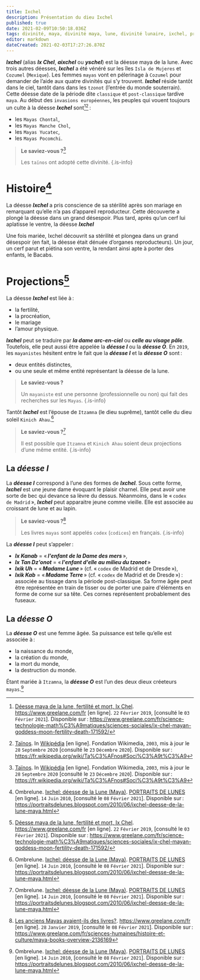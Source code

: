 ```yaml
---
title: Ixchel
description: Présentation du dieu Ixchel
published: true
date: 2021-02-09T10:50:18.036Z
tags: divinité, maya, divinité maya, lune, divinité lunaire, ixchel, projection divine, divinité de la lune, déesse, déesse maya, déesse ixchel
editor: markdown
dateCreated: 2021-02-03T17:27:26.870Z
---
```


***Ixchel*** (alias ***Ix Chel***, ***aixchel*** ou ***yschel***) est la déesse maya de la lune. Avec trois autres déesses, ***Ixchel*** a été vénéré sur les îles `Isla de Mujeres` et `Cozumel` (`Mexique`). Les femmes `mayas` vont en pélerinage à `Cozumel` pour demander de l’aide aux quatre divinités qui s’y trouvent.
***Ixchel*** réside tantôt dans le ciel, tantôt dans dans les `tzonot` (l’entrée du monde souterrain). Cette déesse date de la période dite `classique` et `post-classique` tardive `maya`. Au début des `invasions européennes`, les peuples qui vouent toujours un culte à la déesse ***Ixchel*** sont[^1][^10] :
* les `Mayas Chontal`,
* les `Mayas Manche Chol`,
* les `Mayas Yucatec`,
* les `Mayas Pocomchi`.

> **Le saviez-vous ?**[^10]
>
> Les `taïnos` ont adopté cette divinité.
{.is-info}

# Histoire[^2]

La déesse ***Ixchel*** a pris conscience de sa stérilité après son mariage en remarquant qu’elle n’a pas d’appareil reproducteur. Cette découverte a plongé la déesse dans un grand désespoir. Plus tard, après qu’un cerf lui aplatisse le ventre, la déesse ***Ixchel*** 

Une fois mariée, Ixchel découvrit sa stérilité et plongea dans un grand désespoir (en fait, la déesse était dénuée d’organes reproducteurs). Un jour, un cerf parut et piétina son ventre, la rendant ainsi apte à porter des enfants, le Bacabs.

# Projections[^1]

La déesse ***Ixchel*** est liée à :
* la fertilité,
* la procréation,
* le mariage
* l’amour physique.

***Ixchel*** peut se traduire par ***la dame arc-en-ciel*** ou ***celle au visage pâle***. Toutefois, elle peut aussi être appelée la ***déesse I*** ou la ***déesse O***. En `2019`, les `mayanistes` hésitent entre le fait que la ***déesse I*** et la ***déesse O*** sont :
* deux entités distinctes,
* ou une seule et même entité représentant la déesse de la lune.

> **Le saviez-vous ?**
>
> Un `mayaniste` est une personne (professionnelle ou non) qui fait des recherches sur les `Mayas`.
{.is-info}

Tantôt ***Ixchel*** est l’épouse de `Itzamna` (le dieu suprême), tantôt celle du dieu soleil `Kinich Ahau`.[^2]

> **Le saviez-vous ?**[^2]
>
> Il est possible que `Itzamna` et `Kinich Ahau` soient deux projections d’une même entité.
{.is-info}

## La ***déesse I***

La ***déesse I*** correspond à l’une des formes de ***Ixchel***.
Sous cette forme, ***Ixchel*** est une jeune dame évoquant le plaisir charnel. Elle peut avoir une sorte de bec qui devance sa lèvre du dessus. Néanmoins, dans le « `codex de Madrid` », ***Ixchel*** peut apparaitre jeune comme vieille.
Elle est associée au croissant de lune et au lapin.

> **Le saviez-vous ?**[^3]
>
> Les livres `mayas` sont appelés `codex` (`codices`) en français.
{.is-info}

La ***déesse I*** peut s’appeler :
* ***Ix Kanab*** = « ***l'enfant de la Dame des mers*** »,
* ***Ix Tan Dz'onot*** = « ***l'enfant d'elle au milieu du tzonot*** »
* ***Ixik Uh*** = « ***Madame Lune*** »  (cf. « `codex` de Madrid et de Dresde »),
* ***Ixik Kab*** = « ***Madame Terre*** » (cf. « `codex` de Madrid et de Dresde ») : associée au tissage dans la période post-classique. Sa forme âgée peut être représentée en train de tisser ou de porter une paire d'éléments en forme de corne sur sa tête. Ces cornes représentent probablement des fuseaux.

## La ***déesse O***

La ***déesse O*** est une femme âgée. Sa puissance est telle qu’elle est associée à :
* la naissance du monde,
* la création du monde,
* la mort du monde,
* la destruction du monde.

Étant mariée à `Itzamna`, la ***déesse O*** est l’un des deux dieux créeteurs `mayas`.[^2]

[^1]: [Déesse maya de la lune, fertilité et mort, Ix Chel](https://www.greelane.com/fr/science-technologie-math%C3%A9matiques/sciences-sociales/ix-chel-mayan-goddess-moon-fertility-death-171592/). https://www.greelane.com/fr [en ligne]. `22` `Février` `2019`, [consulté le `03` `Février` `2021`]. Disponible sur : https://www.greelane.com/fr/science-technologie-math%C3%A9matiques/sciences-sociales/ix-chel-mayan-goddess-moon-fertility-death-171592/

[^2]: Ombrelune. [Ixchel: déesse de la Lune (Maya)](https://portraitsdelunes.blogspot.com/2010/06/ixchel-deesse-de-la-lune-maya.html). [PORTRAITS DE LUNES](https://portraitsdelunes.blogspot.com/) [en ligne]. `14` `Juin` `2010`, [consulté le `08` `Février` `2021`]. Disponible sur : https://portraitsdelunes.blogspot.com/2010/06/ixchel-deesse-de-la-lune-maya.html

[^3]: [Les anciens Mayas avaient-ils des livres?](https://www.greelane.com/fr/sciences-humaines/histoire-et-culture/maya-books-overview-2136169). https://www.greelane.com/fr [en ligne]. `28` `Janvier` `2019`, [consulté le `08` `Février` `2021`]. Disponibile sur : https://www.greelane.com/fr/sciences-humaines/histoire-et-culture/maya-books-overview-2136169

[^10]: [Taïnos](https://fr.wikipedia.org/wiki/Ta%C3%AFnos#Soci%C3%A9t%C3%A9). In [Wikipédia](https://wikipedia.org) [en ligne]. Fondation Wikimedia, `2003`, mis à jour le `28` `Septembre` `2020` [consulté le `23` `Décembre` `2020`]. Disponible sur : https://fr.wikipedia.org/wiki/Ta%C3%AFnos#Soci%C3%A9t%C3%A9